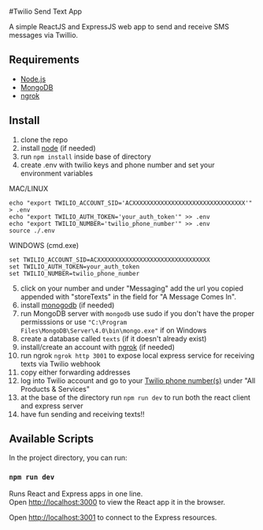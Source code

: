 #Twilio Send Text App

A simple ReactJS and ExpressJS web app to send and receive SMS messages via Twillio.

## Requirements
- [Node.js](https://nodejs.org/en/download/)
- [MongoDB](https://docs.mongodb.com/manual/installation/)
- [ngrok](https://ngrok.com/download)

## Install
1. clone the repo
2. install [node](https://nodejs.org/en/download/) (if needed)
3. run ```npm install``` inside base of directory
4. create .env with twilio keys and phone number and set your environment variables

MAC/LINUX
```
echo "export TWILIO_ACCOUNT_SID='ACXXXXXXXXXXXXXXXXXXXXXXXXXXXXXXXX'" > .env
echo "export TWILIO_AUTH_TOKEN='your_auth_token'" >> .env
echo "export TWILIO_NUMBER='twilio_phone_number'" >> .env
source ./.env
```
WINDOWS (cmd.exe)
```
set TWILIO_ACCOUNT_SID=ACXXXXXXXXXXXXXXXXXXXXXXXXXXXXXXXX
set TWILIO_AUTH_TOKEN=your_auth_token
set TWILIO_NUMBER=twilio_phone_number
```

5. click on your number and under "Messaging" add the url you copied appended with "storeTexts" in the field for "A Message Comes In".
6. install [monogodb](https://docs.mongodb.com/manual/installation/) (if needed)
7. run MongoDB server with ```mongodb``` use sudo if you don't have the proper permisssions or use ```"C:\Program Files\MongoDB\Server\4.0\bin\mongo.exe"``` if on Windows
8. create a database called ```texts``` (if it doesn't already exist)
9. install/create an account with [ngrok](https://ngrok.com/download) (if needed)
10. run ngrok ```ngrok http 3001``` to expose local express service for receiving texts via Twilio webhook
11. copy either forwarding addresses
12. log into Twilio account and go to your [Twilio phone number(s)](https://www.twilio.com/console/phone-numbers/incoming) under "All Products & Services"
13. at the base of the directory run ```npm run dev``` to run both the react client and express server
14. have fun sending and receiving texts!!


## Available Scripts

In the project directory, you can run:

### `npm run dev`

Runs React and Express apps in one line.<br>
Open [http://localhost:3000](http://localhost:3000) to view the React app it in the browser.

Open [http://localhost:3001](http://localhost:3001) to connect to the Express resources.